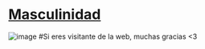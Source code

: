 # [Masculinidad](https://masculinidad.vercel.app/)
![image](https://github.com/JunRod/Masculinidad/assets/87834204/a2b40ea1-48f7-474d-9ca4-c95868131f8c)
#Si eres visitante de la web, muchas gracias <3
